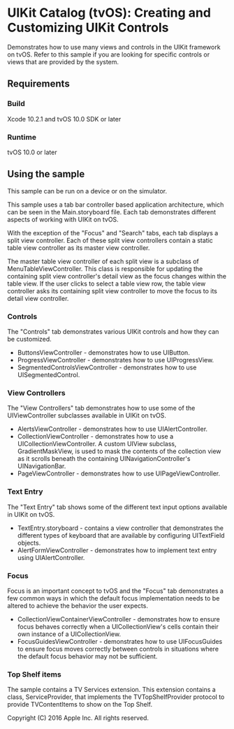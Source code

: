 # UIKit Catalog (tvOS): Creating and Customizing UIKit Controls

Demonstrates how to use many views and controls in the UIKit framework on tvOS. Refer to this sample if you are looking for specific controls or views that are provided by the system.

## Requirements

### Build

Xcode 10.2.1 and tvOS 10.0 SDK or later

### Runtime

tvOS 10.0 or later

## Using the sample

This sample can be run on a device or on the simulator.

This sample uses a tab bar controller based application architecture, which can be seen in the Main.storyboard file. Each tab demonstrates different aspects of working with UIKit on tvOS.

With the exception of the "Focus" and "Search" tabs, each tab displays a split view controller. Each of these split view controllers contain a static table view controller as its master view controller.

The master table view controller of each split view is a subclass of MenuTableViewController. This class is responsible for updating the containing split view controller's detail view as the focus changes within the table view. If the user clicks to select a table view row, the table view controller asks its containing split view controller to move the focus to its detail view controller.

### Controls

The "Controls" tab demonstrates various UIKit controls and how they can be customized.

+ ButtonsViewController - demonstrates how to use UIButton.
+ ProgressViewController - demonstrates how to use UIProgressView.
+ SegmentedControlsViewController - demonstrates how to use UISegmentedControl.

### View Controllers

The "View Controllers" tab demonstrates how to use some of the UIViewController subclasses available in UIKit on tvOS.

+ AlertsViewController - demonstrates how to use UIAlertController.
+ CollectionViewController - demonstrates how to use a UICollectionViewController. A custom UIView subclass, GradientMaskView, is used to mask the contents of the collection view as it scrolls beneath the containing UINavigationController's UINavigationBar.
+ PageViewController - demonstrates how to use UIPageViewController.

### Text Entry

The "Text Entry" tab shows some of the different text input options available in UIKit on tvOS.

+ TextEntry.storyboard - contains a view controller that demonstrates the different types of keyboard that are available by configuring UITextField objects.
+ AlertFormViewController - demonstrates how to implement text entry using UIAlertController.

### Focus

Focus is an important concept to tvOS and the "Focus" tab demonstrates a few common ways in which the default focus implementation needs to be altered to achieve the behavior the user expects.

+ CollectionViewContainerViewController - demonstrates how to ensure focus behaves correctly when a UICollectionView's cells contain their own instance of a UICollectionView.
+ FocusGuidesViewController - demonstrates how to use UIFocusGuides to ensure focus moves correctly between controls in situations where the default focus behavior may not be sufficient.

### Top Shelf items

The sample contains a TV Services extension. This extension contains a class, ServiceProvider, that implements the TVTopShelfProvider protocol to provide TVContentItems to show on the Top Shelf.

Copyright (C) 2016 Apple Inc. All rights reserved.
